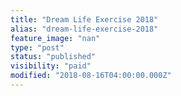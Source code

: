 ```yaml
---
title: "Dream Life Exercise 2018"
alias: "dream-life-exercise-2018"
feature_image: "nan"
type: "post"
status: "published"
visibility: "paid"
modified: "2018-08-16T04:00:00.000Z"
---
```



<figure class="kg-card kg-gallery-card kg-width-wide"><div class="kg-gallery-container"><div class="kg-gallery-row"><div class="kg-gallery-image">
<a src="__GHOST_URL__/content/images/2020/12/C0D0A675-24D9-4D0C-8E22-44ED91E41600.jpeg" width="2000" height="1100" loading="lazy" alt="" srcset="__GHOST_URL__/content/images/size/w600/2020/12/C0D0A675-24D9-4D0C-8E22-44ED91E41600.jpeg 600w, __GHOST_URL__/content/images/size/w1000/2020/12/C0D0A675-24D9-4D0C-8E22-44ED91E41600.jpeg 1000w, __GHOST_URL__/content/images/size/w1600/2020/12/C0D0A675-24D9-4D0C-8E22-44ED91E41600.jpeg 1600w, __GHOST_URL__/content/images/2020/12/C0D0A675-24D9-4D0C-8E22-44ED91E41600.jpeg 2351w" sizes="(min-width: 720px) 720px"></div><div class="kg-gallery-image">
<a src="__GHOST_URL__/content/images/2020/12/0F6B853B-324A-4AF1-A5A6-4B4E3F235E6B.png" width="2000" height="1499" loading="lazy" alt="" srcset="__GHOST_URL__/content/images/size/w600/2020/12/0F6B853B-324A-4AF1-A5A6-4B4E3F235E6B.png 600w, __GHOST_URL__/content/images/size/w1000/2020/12/0F6B853B-324A-4AF1-A5A6-4B4E3F235E6B.png 1000w, __GHOST_URL__/content/images/size/w1600/2020/12/0F6B853B-324A-4AF1-A5A6-4B4E3F235E6B.png 1600w, __GHOST_URL__/content/images/size/w2400/2020/12/0F6B853B-324A-4AF1-A5A6-4B4E3F235E6B.png 2400w" sizes="(min-width: 720px) 720px"></div><div class="kg-gallery-image">
<a src="__GHOST_URL__/content/images/2020/12/F3E50033-7495-47DF-A288-E46F4BE34008.png" width="2000" height="1499" loading="lazy" alt="" srcset="__GHOST_URL__/content/images/size/w600/2020/12/F3E50033-7495-47DF-A288-E46F4BE34008.png 600w, __GHOST_URL__/content/images/size/w1000/2020/12/F3E50033-7495-47DF-A288-E46F4BE34008.png 1000w, __GHOST_URL__/content/images/size/w1600/2020/12/F3E50033-7495-47DF-A288-E46F4BE34008.png 1600w, __GHOST_URL__/content/images/size/w2400/2020/12/F3E50033-7495-47DF-A288-E46F4BE34008.png 2400w" sizes="(min-width: 720px) 720px"></div></div><div class="kg-gallery-row"><div class="kg-gallery-image">
<a src="__GHOST_URL__/content/images/2020/12/DC586B6F-C766-4D28-AFFD-5066C2872ACC.png" width="2000" height="1499" loading="lazy" alt="" srcset="__GHOST_URL__/content/images/size/w600/2020/12/DC586B6F-C766-4D28-AFFD-5066C2872ACC.png 600w, __GHOST_URL__/content/images/size/w1000/2020/12/DC586B6F-C766-4D28-AFFD-5066C2872ACC.png 1000w, __GHOST_URL__/content/images/size/w1600/2020/12/DC586B6F-C766-4D28-AFFD-5066C2872ACC.png 1600w, __GHOST_URL__/content/images/size/w2400/2020/12/DC586B6F-C766-4D28-AFFD-5066C2872ACC.png 2400w" sizes="(min-width: 720px) 720px"></div><div class="kg-gallery-image">
<a src="__GHOST_URL__/content/images/2020/12/3117E6EC-4B6E-4B14-988E-4F2BF7D73935.png" width="2000" height="1499" loading="lazy" alt="" srcset="__GHOST_URL__/content/images/size/w600/2020/12/3117E6EC-4B6E-4B14-988E-4F2BF7D73935.png 600w, __GHOST_URL__/content/images/size/w1000/2020/12/3117E6EC-4B6E-4B14-988E-4F2BF7D73935.png 1000w, __GHOST_URL__/content/images/size/w1600/2020/12/3117E6EC-4B6E-4B14-988E-4F2BF7D73935.png 1600w, __GHOST_URL__/content/images/size/w2400/2020/12/3117E6EC-4B6E-4B14-988E-4F2BF7D73935.png 2400w" sizes="(min-width: 720px) 720px"></div></div><div class="kg-gallery-row"><div class="kg-gallery-image">
<a src="__GHOST_URL__/content/images/2020/12/D4444FD8-0D05-4DB6-921B-2231CAF74B09.png" width="2000" height="1499" loading="lazy" alt="" srcset="__GHOST_URL__/content/images/size/w600/2020/12/D4444FD8-0D05-4DB6-921B-2231CAF74B09.png 600w, __GHOST_URL__/content/images/size/w1000/2020/12/D4444FD8-0D05-4DB6-921B-2231CAF74B09.png 1000w, __GHOST_URL__/content/images/size/w1600/2020/12/D4444FD8-0D05-4DB6-921B-2231CAF74B09.png 1600w, __GHOST_URL__/content/images/size/w2400/2020/12/D4444FD8-0D05-4DB6-921B-2231CAF74B09.png 2400w" sizes="(min-width: 720px) 720px"></div><div class="kg-gallery-image">
<a src="__GHOST_URL__/content/images/2020/12/E182B905-43FA-4796-A805-1B5ADF7B7288.png" width="2000" height="1499" loading="lazy" alt="" srcset="__GHOST_URL__/content/images/size/w600/2020/12/E182B905-43FA-4796-A805-1B5ADF7B7288.png 600w, __GHOST_URL__/content/images/size/w1000/2020/12/E182B905-43FA-4796-A805-1B5ADF7B7288.png 1000w, __GHOST_URL__/content/images/size/w1600/2020/12/E182B905-43FA-4796-A805-1B5ADF7B7288.png 1600w, __GHOST_URL__/content/images/size/w2400/2020/12/E182B905-43FA-4796-A805-1B5ADF7B7288.png 2400w" sizes="(min-width: 720px) 720px"></div></div></div>
</figure>
<figure class="kg-card kg-gallery-card kg-width-wide"><div class="kg-gallery-container"><div class="kg-gallery-row"><div class="kg-gallery-image">
<a src="__GHOST_URL__/content/images/2020/12/AAE17F94-60C9-42E0-8006-51CDE27FA9C5.png" width="2000" height="1499" loading="lazy" alt="" srcset="__GHOST_URL__/content/images/size/w600/2020/12/AAE17F94-60C9-42E0-8006-51CDE27FA9C5.png 600w, __GHOST_URL__/content/images/size/w1000/2020/12/AAE17F94-60C9-42E0-8006-51CDE27FA9C5.png 1000w, __GHOST_URL__/content/images/size/w1600/2020/12/AAE17F94-60C9-42E0-8006-51CDE27FA9C5.png 1600w, __GHOST_URL__/content/images/size/w2400/2020/12/AAE17F94-60C9-42E0-8006-51CDE27FA9C5.png 2400w" sizes="(min-width: 720px) 720px"></div><div class="kg-gallery-image">
<a src="__GHOST_URL__/content/images/2020/12/3F69C88A-E4CA-4FED-B3C0-6C8EEF9CEE0E.png" width="2000" height="1499" loading="lazy" alt="" srcset="__GHOST_URL__/content/images/size/w600/2020/12/3F69C88A-E4CA-4FED-B3C0-6C8EEF9CEE0E.png 600w, __GHOST_URL__/content/images/size/w1000/2020/12/3F69C88A-E4CA-4FED-B3C0-6C8EEF9CEE0E.png 1000w, __GHOST_URL__/content/images/size/w1600/2020/12/3F69C88A-E4CA-4FED-B3C0-6C8EEF9CEE0E.png 1600w, __GHOST_URL__/content/images/size/w2400/2020/12/3F69C88A-E4CA-4FED-B3C0-6C8EEF9CEE0E.png 2400w" sizes="(min-width: 720px) 720px"></div><div class="kg-gallery-image">
<a src="__GHOST_URL__/content/images/2020/12/7C8826CF-47D6-4769-A27F-81B1BB15765F.png" width="2000" height="1499" loading="lazy" alt="" srcset="__GHOST_URL__/content/images/size/w600/2020/12/7C8826CF-47D6-4769-A27F-81B1BB15765F.png 600w, __GHOST_URL__/content/images/size/w1000/2020/12/7C8826CF-47D6-4769-A27F-81B1BB15765F.png 1000w, __GHOST_URL__/content/images/size/w1600/2020/12/7C8826CF-47D6-4769-A27F-81B1BB15765F.png 1600w, __GHOST_URL__/content/images/size/w2400/2020/12/7C8826CF-47D6-4769-A27F-81B1BB15765F.png 2400w" sizes="(min-width: 720px) 720px"></div></div><div class="kg-gallery-row"><div class="kg-gallery-image">
<a src="__GHOST_URL__/content/images/2020/12/5C2016F0-DEEF-4F5B-AED5-D70A05109534.png" width="2000" height="1499" loading="lazy" alt="" srcset="__GHOST_URL__/content/images/size/w600/2020/12/5C2016F0-DEEF-4F5B-AED5-D70A05109534.png 600w, __GHOST_URL__/content/images/size/w1000/2020/12/5C2016F0-DEEF-4F5B-AED5-D70A05109534.png 1000w, __GHOST_URL__/content/images/size/w1600/2020/12/5C2016F0-DEEF-4F5B-AED5-D70A05109534.png 1600w, __GHOST_URL__/content/images/size/w2400/2020/12/5C2016F0-DEEF-4F5B-AED5-D70A05109534.png 2400w" sizes="(min-width: 720px) 720px"></div><div class="kg-gallery-image">
<a src="__GHOST_URL__/content/images/2020/12/155561A7-A41B-41B5-9549-B3D213E1FA2F.png" width="2000" height="1499" loading="lazy" alt="" srcset="__GHOST_URL__/content/images/size/w600/2020/12/155561A7-A41B-41B5-9549-B3D213E1FA2F.png 600w, __GHOST_URL__/content/images/size/w1000/2020/12/155561A7-A41B-41B5-9549-B3D213E1FA2F.png 1000w, __GHOST_URL__/content/images/size/w1600/2020/12/155561A7-A41B-41B5-9549-B3D213E1FA2F.png 1600w, __GHOST_URL__/content/images/size/w2400/2020/12/155561A7-A41B-41B5-9549-B3D213E1FA2F.png 2400w" sizes="(min-width: 720px) 720px"></div><div class="kg-gallery-image">
<a src="__GHOST_URL__/content/images/2020/12/129D882F-9277-4EB7-B12F-B3795953F71E.png" width="2000" height="1499" loading="lazy" alt="" srcset="__GHOST_URL__/content/images/size/w600/2020/12/129D882F-9277-4EB7-B12F-B3795953F71E.png 600w, __GHOST_URL__/content/images/size/w1000/2020/12/129D882F-9277-4EB7-B12F-B3795953F71E.png 1000w, __GHOST_URL__/content/images/size/w1600/2020/12/129D882F-9277-4EB7-B12F-B3795953F71E.png 1600w, __GHOST_URL__/content/images/size/w2400/2020/12/129D882F-9277-4EB7-B12F-B3795953F71E.png 2400w" sizes="(min-width: 720px) 720px"></div></div><div class="kg-gallery-row"><div class="kg-gallery-image">
<a src="__GHOST_URL__/content/images/2020/12/165A582D-C239-4A0B-AEDC-04926173D31E.png" width="2000" height="1499" loading="lazy" alt="" srcset="__GHOST_URL__/content/images/size/w600/2020/12/165A582D-C239-4A0B-AEDC-04926173D31E.png 600w, __GHOST_URL__/content/images/size/w1000/2020/12/165A582D-C239-4A0B-AEDC-04926173D31E.png 1000w, __GHOST_URL__/content/images/size/w1600/2020/12/165A582D-C239-4A0B-AEDC-04926173D31E.png 1600w, __GHOST_URL__/content/images/size/w2400/2020/12/165A582D-C239-4A0B-AEDC-04926173D31E.png 2400w" sizes="(min-width: 720px) 720px"></div><div class="kg-gallery-image">
<a src="__GHOST_URL__/content/images/2020/12/8B36CCA4-E002-46BA-ACE3-A5E8B396D74E.png" width="2000" height="1499" loading="lazy" alt="" srcset="__GHOST_URL__/content/images/size/w600/2020/12/8B36CCA4-E002-46BA-ACE3-A5E8B396D74E.png 600w, __GHOST_URL__/content/images/size/w1000/2020/12/8B36CCA4-E002-46BA-ACE3-A5E8B396D74E.png 1000w, __GHOST_URL__/content/images/size/w1600/2020/12/8B36CCA4-E002-46BA-ACE3-A5E8B396D74E.png 1600w, __GHOST_URL__/content/images/size/w2400/2020/12/8B36CCA4-E002-46BA-ACE3-A5E8B396D74E.png 2400w" sizes="(min-width: 720px) 720px"></div></div></div>
</figure>
